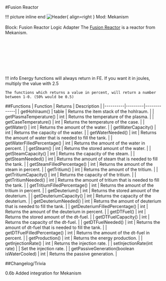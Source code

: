 #Fusion Reactor

!!! picture inline end
    ![Header](https://srendi.de/wp-content/uploads/2021/05/Fusion-Reactor-Logic-Adapter.png){ align=right }
    Mod: Mekanism <br><br/>
    Block: Fusion Reactor Logic Adapter
The [Fusion Reactor](https://wiki.aidancbrady.com/wiki/Fusion_Reactor) is a reactor from Mekanism.

<br><br/>
<br><br/>
<br><br/>

!!! info
    Energy functions will always return in FE. If you want it in joules, multiply the value with 2.5

    The functions which returns a value in percent, will return a number between 1-0. (50% would be 0.5)

##Functions
| Function | Returns | Description |
|----------|---------|-------------|
| getHohlraum() | table | Returns the item stack of the hohlraum. |
| getPlasmaTemperature() | int | Returns the temperature of the plasma. |
| getCaseTemperature() | int | Returns the temperature of the case. |
| getWater() | int | Returns the amount of the water. |
| getWaterCapacity() | int | Returns the capacity of the water. |
| getWaterNeeded() | int | Returns the amount of water that is needed to fill the tank. |
| getWaterFilledPercentage() | int | Returns the amount of the water in percent. |
| getSteam() | int | Returns the stored amount of the water. |
| getSteamCapacity() | int | Returns the capacity of the steam. |
| getSteamNeeded() | int | Returns the amount of steam that is needed to fill the tank. |
| getSteamFilledPercentage() | int | Returns the amount of the steam in percent. |
| getTritium() | int | Returns the amount of the tritium. |
| getTritiumCapacity() | int | Returns the capacity of the tritium. |
| getTritiumNeeded() | int | Returns the amount of tritium that is needed to fill the tank. |
| getTritiumFilledPercentage() | int | Returns the amount of the tritium in percent. |
| getDeuterium() | int | Returns the stored amount of the deuterium. |
| getDeuteriumCapacity() | int | Returns the capacity of the deuterium. |
| getDeuteriumNeeded() | int | Returns the amount of deuterium that is needed to fill the tank. |
| getDeuteriumFilledPercentage() | int | Returns the amount of the deuterium in percent. |
| getDTFuel() | int | Returns the stored amount of the dt-fuel. |
| getDTFuelCapacity() | int | Returns the capacity of the dt-fuel. |
| getDTFuelNeeded() | int | Returns the amount of dt-fuel that is needed to fill the tank. |
| getDTFuelFilledPercentage() | int | Returns the amount of the dt-fuel in percent. |
| getProduction() | int | Returns the energy production. |
| getInjectionRate() | int | Returns the injection rate. |
| setInjectionRate(int rate) | | Set the injection rate. |
| getPassiveGeneration(boolean isWaterCooled) | int | Returns the passive generation. |

##Changelog/Trivia

0.6b
Added integration for Mekanism
